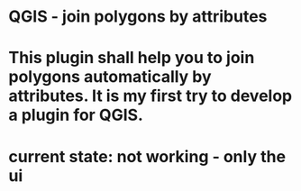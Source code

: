 # QGIS - join polygons by attributes

# This plugin shall help you to join polygons automatically by attributes. It is my first try to develop a plugin for QGIS.

# current state: not working - only the ui
